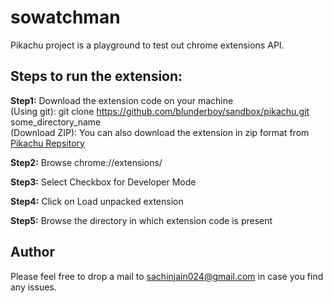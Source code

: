 sowatchman
==========

Pikachu project is a playground to test out chrome extensions API.

Steps to run the extension:
----------------------

<strong>Step1:</strong> Download the extension code on your machine <br/>
(Using git): git clone https://github.com/blunderboy/sandbox/pikachu.git some_directory_name <br/>
(Download ZIP): You can also download the extension in zip format from  [Pikachu Repsitory](https://github.com/blunderboy/sandbox/pikachu)

<strong>Step2:</strong> Browse chrome://extensions/

<strong>Step3:</strong> Select Checkbox for Developer Mode

<strong>Step4:</strong> Click on Load unpacked extension

<strong>Step5:</strong> Browse the directory in which extension code is present

Author
------------------------------

Please feel free to drop a mail to sachinjain024@gmail.com in case you find any issues.
